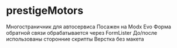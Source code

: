 # prestigeMotors
Многостраничник для автосервиса
Посажен на Modx Evo
Форма обратной связи обрабатывается через FormLister
До/после использованы сторонние скрипты
Верстка без макета
